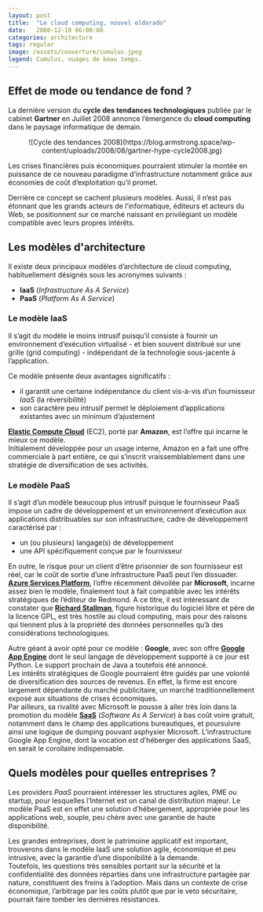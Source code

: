 ```yaml
---
layout: post
title:  "Le cloud computing, nouvel eldorado"
date:   2008-12-18 06:00:00
categories: architecture
tags: regular
image: /assets/couverture/cumulus.jpeg
legend: Cumulus, nuages de beau temps.
---
```

## Effet de mode ou tendance de fond ?
La dernière version du **cycle des tendances technologiques** publiée par le cabinet **Gartner** en Juillet 2008 annonce l’émergence du **cloud computing** dans le paysage informatique de demain.
<center>![Cycle des tendances 2008](https://blog.armstrong.space/wp-content/uploads/2008/08/gartner-hype-cycle2008.jpg)</center>

Les crises financières puis économiques pourraient stimuler la montée en puissance de ce nouveau paradigme d’infrastructure notamment grâce aux économies de coût d’exploitation qu’il promet.

Derrière ce concept se cachent plusieurs modèles. Aussi, il n’est pas étonnant que les grands acteurs de l’informatique, éditeurs et acteurs du Web, se positionnent sur ce marché naissant en privilégiant un modèle compatible avec leurs propres intérêts.

## Les modèles d'architecture
Il existe deux principaux modèles d’architecture de cloud computing, habituellement désignés sous les acronymes suivants :

- **IaaS** (*Infrastructure As A Service*)
- **PaaS** (*Platform As A Service*)

### Le modèle IaaS
Il s’agit du modèle le moins intrusif puisqu’il consiste à fournir un environnement d’exécution virtualisé - et bien souvent distribué sur une grille (grid computing) - indépendant de la technologie sous-jacente à l’application.

Ce modèle présente deux avantages significatifs :

- il garantit une certaine indépendance du client vis-à-vis d’un fournisseur *IaaS* (la réversibilité)
- son caractère peu intrusif permet le déploiement d’applications existantes avec un minimum d’ajustement

[**Elastic Compute Cloud**](http://aws.amazon.com/ec2/) (EC2), porté par **Amazon**, est l’offre qui incarne le mieux ce modèle. <br />
Initialement développée pour un usage interne, Amazon en a fait une offre commerciale à part entière, ce qui s’inscrit vraissemblablement dans une stratégie de diversification de ses activités.

### Le modèle PaaS
Il s’agit d’un modèle beaucoup plus intrusif puisque le fournisseur PaaS impose un cadre de développement et un environnement d’exécution aux applications distribuables sur son infrastructure, cadre de développement caractérisé par :

- un (ou plusieurs) langage(s) de développement
- une API spécifiquement conçue par le fournisseur

En outre, le risque pour un client d’être prisonnier de son fournisseur est réel, car le coût de sortie d’une infrastructure PaaS peut l’en dissuader.<br />
[**Azure Services Platform**](http://www.microsoft.com/azure/default.mspx), l’offre récemment dévoilée par **Microsoft**, incarne assez bien le modèle, finalement tout à fait compatible avec les intérêts stratégiques de l’éditeur de Redmond. A ce titre, il est intéressant de constater que [**Richard Stallman**](http://fr.wikipedia.org/wiki/Richard_Stallman), figure historique du logiciel libre et père de la licence GPL, est très hostile au cloud computing, mais pour des raisons qui tiennent plus à la propriété des données personnelles qu’à des considérations technologiques.

Autre géant à avoir opté pour ce modèle : **Google**, avec son offre [**Google App Engine**](http://code.google.com/appengine/) dont le seul langage de développement supporté à ce jour est Python. Le support prochain de Java a toutefois été annoncé.<br />
Les intérêts stratégiques de Google pourraient être guidés par une volonté de diversification des sources de revenus. En effet, la firme est encore largement dépendante du marché publicitaire, un marché traditionnellement exposé aux situations de crises économiques.<br />
Par ailleurs, sa rivalité avec Microsoft le pousse à aller très loin dans la promotion du modèle [**SaaS**](http://fr.wikipedia.org/wiki/SaaS) (*Software As A Service*) à bas coût voire gratuit, notamment dans le champ des applications bureautiques, et poursuivre ainsi une logique de dumping pouvant asphyxier Microsoft. L’infrastructure Google App Engine, dont la vocation est d’héberger des applications SaaS, en serait le corollaire indispensable.

## Quels modèles pour quelles entreprises ?
Les providers *PaaS* pourraient intéresser les structures agiles, PME ou startup, pour lesquelles l’Internet est un canal de distribution majeur. Le modèle PaaS est en effet une solution d’hébergement, appropriée pour les applications web, souple, peu chère avec une garantie de haute disponibilité.

Les grandes entreprises, dont le patrimoine applicatif est important, trouverons dans le modèle IaaS une solution agile, économique et peu intrusive, avec la garantie d’une disponibilité à la demande. <br />
Toutefois, les questions très sensibles portant sur la sécurité et la confidentialité des données réparties dans une infrastructure partagée par nature, constituent des freins à l’adoption. Mais dans un contexte de crise économique, l’arbitrage par les coûts plutôt que par le veto sécuritaire, pourrait faire tomber les dernières résistances.

[jekyll]:      http://jekyllrb.com
[jekyll-gh]:   https://github.com/jekyll/jekyll
[jekyll-help]: https://github.com/jekyll/jekyll-help
